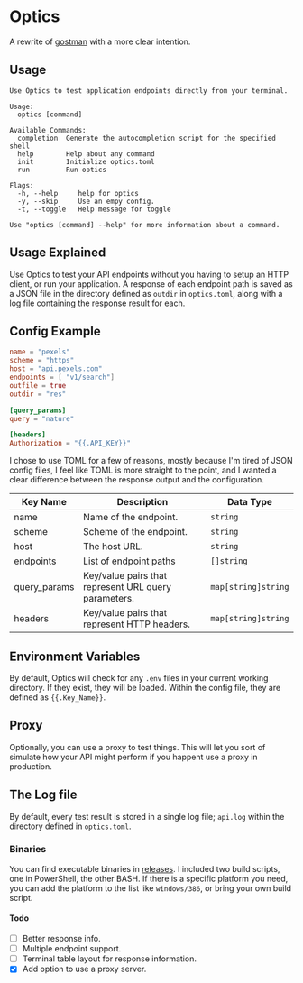 # Optics 
A rewrite of [gostman](https://github.com/aboxofsox/gostman) with a more clear intention.

## Usage
```
Use Optics to test application endpoints directly from your terminal.

Usage:
  optics [command]

Available Commands:
  completion  Generate the autocompletion script for the specified shell
  help        Help about any command
  init        Initialize optics.toml
  run         Run optics

Flags:
  -h, --help     help for optics
  -y, --skip     Use an empy config.
  -t, --toggle   Help message for toggle

Use "optics [command] --help" for more information about a command.
```

## Usage Explained
Use Optics to test your API endpoints without you having to setup an HTTP client, or run your application. A response of each endpoint path is saved as a JSON file in the directory defined as `outdir` in `optics.toml`, along with a log file containing the response result for each.

## Config Example
```toml
name = "pexels"
scheme = "https"
host = "api.pexels.com"
endpoints = [ "v1/search"]
outfile = true
outdir = "res"

[query_params]
query = "nature"

[headers]
Authorization = "{{.API_KEY}}"
```
I chose to use TOML for a few of reasons, mostly because I'm tired of JSON config files, I feel like TOML is more straight to the point, and I wanted a clear difference between the response output and the configuration.

| Key Name | Description | Data Type |
|------|------|------|
| name | Name of the endpoint. | `string` |
| scheme | Scheme of the endpoint. | `string` |
| host | The host URL. | `string` |
| endpoints | List of endpoint paths | `[]string` |
| query_params | Key/value pairs that represent URL query parameters. | `map[string]string` |
| headers | Key/value pairs that represent HTTP headers. | `map[string]string` |

## Environment Variables
By default, Optics will check for any `.env` files in your current working directory. If they exist, they will be loaded. Within the config file, they are defined as `{{.Key_Name}}`.

## Proxy
Optionally, you can use a proxy to test things. This will let you sort of simulate how your API might perform if you happent use a proxy in production.

## The Log file
By default, every test result is stored in a single log file; `api.log` within the directory defined in `optics.toml`. 

### Binaries
You can find executable binaries in [releases](https://github.com/aboxofsox/optics/releases). I included two build scripts, one in PowerShell, the other BASH. If there is a specific platform you need, you can add the platform to the list like `windows/386`, or bring your own build script.
#### Todo
- [ ] Better response info.
- [ ] Multiple endpoint support.
- [ ] Terminal table layout for response information.
- [x] Add option to use a proxy server.
